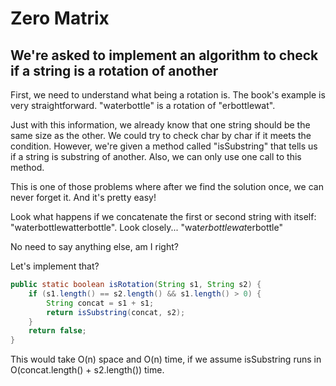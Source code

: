 # Zero Matrix

## We're asked to implement an algorithm to check if a string is a rotation of another

First, we need to understand what being a rotation is. The book's example is very straightforward. "waterbottle" is a rotation of "erbottlewat".

Just with this information, we already know that one string should be the same size as the other.
We could try to check char by char if it meets the condition. However, we're given a method called "isSubstring" that tells us if a string is substring of another.
Also, we can only use one call to this method.

This is one of those problems where after we find the solution once, we can never forget it. And it's pretty easy!

Look what happens if we concatenate the first or second string with itself: "waterbottlewatterbottle".
Look closely... "wat*erbottlewat*erbottle"

No need to say anything else, am I right?

Let's implement that?

```java
public static boolean isRotation(String s1, String s2) {
    if (s1.length() == s2.length() && s1.length() > 0) {
        String concat = s1 + s1;
        return isSubstring(concat, s2);
    }
    return false;
}
```

This would take O(n) space and O(n) time, if we assume isSubstring runs in O(concat.length() + s2.length()) time.
